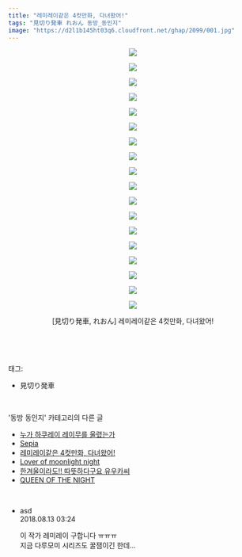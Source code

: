 ```yaml
---
title: "레미레이같은 4컷만화, 다녀왔어!"
tags: "見切り発車 れおん 동방_동인지"
image: "https://d2l1b145ht03q6.cloudfront.net/ghap/2099/001.jpg"
---
```

<div class="article">
<p style="text-align: center; clear: none; float: none;"><img src="{{ site.imgserver1 }}/ghap/2099/001.jpg"/></p>
<p style="text-align: center; clear: none; float: none;"><img src="{{ site.imgserver1 }}/ghap/2099/002.jpg"/></p>
<p style="text-align: center; clear: none; float: none;"><img src="{{ site.imgserver1 }}/ghap/2099/003.jpg"/></p>
<p style="text-align: center; clear: none; float: none;"><img src="{{ site.imgserver1 }}/ghap/2099/004.jpg"/></p>
<p style="text-align: center; clear: none; float: none;"><img src="{{ site.imgserver1 }}/ghap/2099/005.jpg"/></p>
<p style="text-align: center; clear: none; float: none;"><img src="{{ site.imgserver1 }}/ghap/2099/006.jpg"/></p>
<p style="text-align: center; clear: none; float: none;"><img src="{{ site.imgserver1 }}/ghap/2099/007.jpg"/></p>
<p style="text-align: center; clear: none; float: none;"><img src="{{ site.imgserver1 }}/ghap/2099/008.jpg"/></p>
<p style="text-align: center; clear: none; float: none;"><img src="{{ site.imgserver1 }}/ghap/2099/009.jpg"/></p>
<p style="text-align: center; clear: none; float: none;"><img src="{{ site.imgserver1 }}/ghap/2099/010.jpg"/></p>
<p style="text-align: center; clear: none; float: none;"><img src="{{ site.imgserver1 }}/ghap/2099/011.jpg"/></p>
<p style="text-align: center; clear: none; float: none;"><img src="{{ site.imgserver1 }}/ghap/2099/012.jpg"/></p>
<p style="text-align: center; clear: none; float: none;"><img src="{{ site.imgserver1 }}/ghap/2099/013.jpg"/></p>
<p style="text-align: center; clear: none; float: none;"><img src="{{ site.imgserver1 }}/ghap/2099/014.jpg"/></p>
<p style="text-align: center; clear: none; float: none;"><img src="{{ site.imgserver1 }}/ghap/2099/015.jpg"/></p>
<p style="text-align: center; clear: none; float: none;"><img src="{{ site.imgserver1 }}/ghap/2099/016.jpg"/></p>
<p style="text-align: center; clear: none; float: none;"><img src="{{ site.imgserver1 }}/ghap/2099/017.jpg"/></p>
<p style="text-align: center; clear: none; float: none;"><img src="{{ site.imgserver1 }}/ghap/2099/018.jpg"/></p>
<p style="text-align: center; clear: none; float: none;">[見切り発車, れおん] 레미레이같은 4컷만화, 다녀왔어!</p>
<p><br/></p>
</div><br/>
<div class="tagTrail">
<p>태그: </p>
<ul>
<li>見切り発車</li>
</ul>
</div><br/>
<div class="another">
<p>'동방 동인지' 카테고리의 다른 글</p>
<ul>
<li><a href="/ghap_2102">누가 하쿠레이 레이무를 울렸는가</a></li>
<li><a href="/ghap_2100">Sepia</a></li>
<li><a href="/ghap_2099">레미레이같은 4컷만화, 다녀왔어!</a></li>
<li><a href="/ghap_2097">Lover of moonlight night</a></li>
<li><a href="/ghap_2096">한겨울이라도!! 따뜻하다구요 유우카씨</a></li>
<li><a href="/ghap_2095">QUEEN OF THE NIGHT</a></li>
</ul>
</div><br/>
<div class="cb_module cb_fluid">
<div class="cb_wrt cb_profile">
<div class="comment">
<ul>
<li class="cb_thumb_off" id="comment15307024">
<div class="cb_comment_area">
<div class="cb_info_area">
<div class="cb_section">
<span class="cb_nick_name">asd</span>
</div>
<div class="cb_section">
<span class="cb_date">2018.08.13 03:24 </span>
</div>
</div>
<div class="cb_dsc_comment">
<p class="cb_dsc">
											이 작가 레미레이 구합니다 ㅠㅠㅠ<br/>
지금 다루모미 시리즈도 꿀잼이긴 한데...
										</p>
</div>
</div></li>
</ul>
</div>
</div><!-- commentList close -->
</div><br/>
